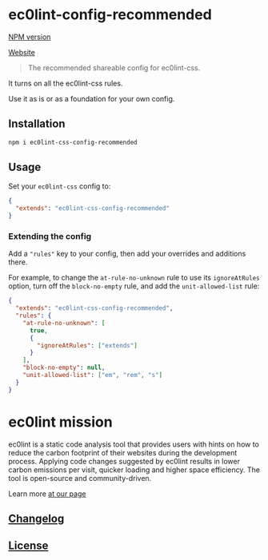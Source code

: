 # ec0lint-config-recommended

[NPM version](https://www.npmjs.com/package/ec0lint-css-config-recommended)

[Website](https://ec0lint.com)

> The recommended shareable config for ec0lint-css.

It turns on all the ec0lint-css rules.

Use it as is or as a foundation for your own config.

## Installation

```bash
npm i ec0lint-css-config-recommended
```

## Usage

Set your `ec0lint-css` config to:

```json
{
  "extends": "ec0lint-css-config-recommended"
}
```

### Extending the config

Add a `"rules"` key to your config, then add your overrides and additions there.

For example, to change the `at-rule-no-unknown` rule to use its `ignoreAtRules` option, turn off the `block-no-empty` rule, and add the `unit-allowed-list` rule:

```json
{
  "extends": "ec0lint-css-config-recommended",
  "rules": {
    "at-rule-no-unknown": [
      true,
      {
        "ignoreAtRules": ["extends"]
      }
    ],
    "block-no-empty": null,
    "unit-allowed-list": ["em", "rem", "s"]
  }
}
```

# ec0lint mission

ec0lint is a static code analysis tool that provides users with hints on how to reduce the carbon footprint of their websites during the development process. Applying code changes suggested by ec0lint results in lower carbon emissions per visit, quicker loading and higher space efficiency. The tool is open-source and community-driven.

Learn more [at our page](https://ec0lint.com)

## [Changelog](CHANGELOG.md)

## [License](LICENSE)
